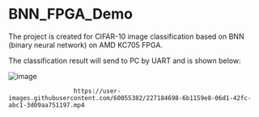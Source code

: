 # BNN_FPGA_Demo
The project is created for CIFAR-10 image classification based on BNN (binary neural network) on AMD KC705 FPGA.

The classification result will send to PC by UART and is shown below:

![image](https://user-images.githubusercontent.com/60055382/227189834-e9e290dd-dcb5-4671-aa1b-1db0068c6d9a.png)


                      https://user-images.githubusercontent.com/60055382/227184698-6b1159e8-06d1-42fc-abc1-3d09aa751197.mp4

